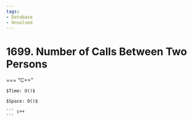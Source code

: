 ```yaml
---
tags:
- Database
- Unsolved
---
```



# 1699. Number of Calls Between Two Persons

=== "C++"

    $Time: O()$

    $Space: O()$

    ``` c++
    ```